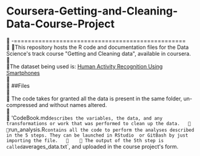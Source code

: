 # Coursera-Getting-and-Cleaning-Data-Course-Project  
   -=================================================  
  
  This repository hosts the R code and documentation files for the Data Science's track course "Getting and Cleaning data", available in coursera.  
    
  The dataset being used is: [Human Activity Recognition Using Smartphones](http://archive.ics.uci.edu/ml/datasets/Human+Activity+Recognition+Using+Smartphones)  
    
   ##Files  
    
   The code takes for granted all the data is present in the same folder, un-compressed and without names altered.  
    
   'CodeBook.md` describes the variables, the data, and any transformations or work that was performed to clean up the data.  
    
   `run_analysis.R` contains all the code to perform the analyses described in the 5 steps. They can be launched in RStudio  or GitBash by just importing the file.  
     
   The output of the 5th step is called `averages_data.txt`, and uploaded in the course project's form.  
